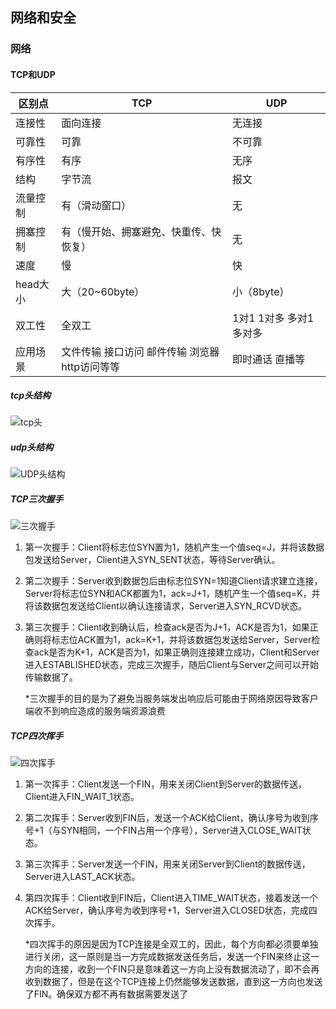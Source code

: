 ## 网络和安全

### 网络

#### TCP和UDP

| 区别点   | TCP                                           | UDP                     |
| -------- | --------------------------------------------- | ----------------------- |
| 连接性   | 面向连接                                      | 无连接                  |
| 可靠性   | 可靠                                          | 不可靠                  |
| 有序性   | 有序                                          | 无序                    |
| 结构     | 字节流                                        | 报文                    |
| 流量控制 | 有（滑动窗口）                                | 无                      |
| 拥塞控制 | 有（慢开始、拥塞避免、快重传、快恢复）        | 无                      |
| 速度     | 慢                                            | 快                      |
| head大小 | 大（20~60byte）                               | 小（8byte）             |
| 双工性   | 全双工                                        | 1对1 1对多 多对1 多对多 |
| 应用场景 | 文件传输 接口访问 邮件传输 浏览器http访问等等 | 即时通话 直播等         |

##### tcp头结构

![tcp头](https://img-blog.csdn.net/20180811081238887?watermark/2/text/aHR0cHM6Ly9ibG9nLmNzZG4ubmV0L3plcWkxOTkx/font/5a6L5L2T/fontsize/400/fill/I0JBQkFCMA==/dissolve/70)

##### udp头结构

![UDP头结构](https://img-blog.csdn.net/20180517222301867?watermark/2/text/aHR0cHM6Ly9ibG9nLmNzZG4ubmV0L0FTSkJGSlNC/font/5a6L5L2T/fontsize/400/fill/I0JBQkFCMA==/dissolve/70)

##### TCP三次握手

![三次握手](http://blog.chinaunix.net/attachment/201304/8/22312037_1365405910EROI.png)

1. 第一次握手：Client将标志位SYN置为1，随机产生一个值seq=J，并将该数据包发送给Server，Client进入SYN_SENT状态，等待Server确认。
2. 第二次握手：Server收到数据包后由标志位SYN=1知道Client请求建立连接，Server将标志位SYN和ACK都置为1，ack=J+1，随机产生一个值seq=K，并将该数据包发送给Client以确认连接请求，Server进入SYN_RCVD状态。
3. 第三次握手：Client收到确认后，检查ack是否为J+1，ACK是否为1，如果正确则将标志位ACK置为1，ack=K+1，并将该数据包发送给Server，Server检查ack是否为K+1，ACK是否为1，如果正确则连接建立成功，Client和Server进入ESTABLISHED状态，完成三次握手，随后Client与Server之间可以开始传输数据了。

   *三次握手的目的是为了避免当服务端发出响应后可能由于网络原因导致客户端收不到响应造成的服务端资源浪费 



##### TCP四次挥手

![四次挥手](http://blog.chinaunix.net/attachment/201304/9/22312037_1365503104wDR0.png)

1. 第一次挥手：Client发送一个FIN，用来关闭Client到Server的数据传送，Client进入FIN_WAIT_1状态。
2. 第二次挥手：Server收到FIN后，发送一个ACK给Client，确认序号为收到序号+1（与SYN相同，一个FIN占用一个序号），Server进入CLOSE_WAIT状态。
3. 第三次挥手：Server发送一个FIN，用来关闭Server到Client的数据传送，Server进入LAST_ACK状态。
4. 第四次挥手：Client收到FIN后，Client进入TIME_WAIT状态，接着发送一个ACK给Server，确认序号为收到序号+1，Server进入CLOSED状态，完成四次挥手。

   *四次挥手的原因是因为TCP连接是全双工的，因此，每个方向都必须要单独进行关闭，这一原则是当一方完成数据发送任务后，发送一个FIN来终止这一方向的连接，收到一个FIN只是意味着这一方向上没有数据流动了，即不会再收到数据了，但是在这个TCP连接上仍然能够发送数据，直到这一方向也发送了FIN。确保双方都不再有数据需要发送了